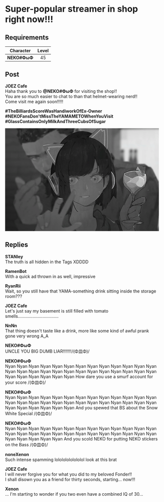 # Super-popular streamer in shop right now!!!
## Requirements
| Character  |Level|
|------------|:---:|
|**NEKO#ΦωΦ**| 45  |

## Post
**JOEZ Cafe**<br>
Haha thank you to **@NEKO\#ΦωΦ** for visiting the shop!!<br>
You are so much easier to chat to than that helmet-wearing nerd!!<br>
Come visit me again soon!!!!!

**\#TheBilliardsScoreWasHandiworkOfEx-Owner**<br>
**\#NEKOFansDon'tMissTheYAMAMETOWhenYouVisit**<br>
**\#GlassContainsOnlyMilkAndThreeCubsOfSugar**

![j0601.png](./attachments/j0601.png)
## Replies
**STANley**<br>
The truth is all hidden in the Tags XDDDD

**RamenBot**<br>
With a quick ad thrown in as well, impressive

**RyanRii**<br>
Wait, so you still have that YAMA-something drink sitting inside the storage room???

**JOEZ Cafe**<br>
Let's just say my basement is still filled with tomato smells.................................

**NnNn**<br>
That thing doesn't taste like a drink, more like some kind of awful prank gone very wrong A\_A

**NEKO#ΦωΦ**<br>
UNCLE YOU BIG DUMB LIAR!!!!!!!/(Φ皿Φ)/

**NEKO#ΦωΦ**<br>
Nyan Nyan Nyan Nyan Nyan Nyan Nyan Nyan Nyan Nyan Nyan Nyan Nyan Nyan Nyan Nyan Nyan Nyan Nyan Nyan Nyan Nyan Nyan Nyan Nyan Nyan Nyan Nyan Nyan Nyan Nyan Nyan How dare you use a smurf account for your score /(Φ皿Φ)/

**NEKO#ΦωΦ**<br>
Nyan Nyan Nyan Nyan Nyan Nyan Nyan Nyan Nyan Nyan Nyan Nyan Nyan Nyan Nyan Nyan Nyan Nyan Nyan Nyan Nyan Nyan Nyan Nyan Nyan Nyan Nyan Nyan Nyan Nyan Nyan Nyan And you spewed that BS about the Snow White Special /(Φ皿Φ)/

**NEKO#ΦωΦ**<br>
Nyan Nyan Nyan Nyan Nyan Nyan Nyan Nyan Nyan Nyan Nyan Nyan Nyan Nyan Nyan Nyan Nyan Nyan Nyan Nyan Nyan Nyan Nyan Nyan Nyan Nyan Nyan Nyan Nyan Nyan Nyan And you scold NEKO for putting NEKO stickers on the Bass /(Φ皿Φ)/

**noneXenon**<br>
Such intense spamming lolololololololol look at this brat

**JOEZ Cafe**<br>
I will never forgive you for what you did to my beloved Fonder!!<br>
I shall disown you as a friend for thirty seconds, starting... now!!!

**Xenon**<br>
... I'm starting to wonder if you two even have a combined IQ of 30...

